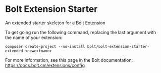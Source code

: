 Bolt Extension Starter
======================

An extended starter skeleton for a Bolt Extension

To get going run the following command, replacing the last argument with the name of your extension:

`composer create-project --no-install bolt/bolt-extension-starter-extended <newextname>`  

For more information, see this page in the Bolt documentation: https://docs.bolt.cm/extensions/config 
